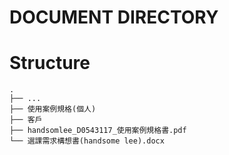 # DOCUMENT DIRECTORY

# Structure
```
.
├── ...
├── 使用案例規格(個人)
├── 客戶
├── handsomlee_D0543117_使用案例規格書.pdf
└── 選課需求構想書(handsome lee).docx
```
